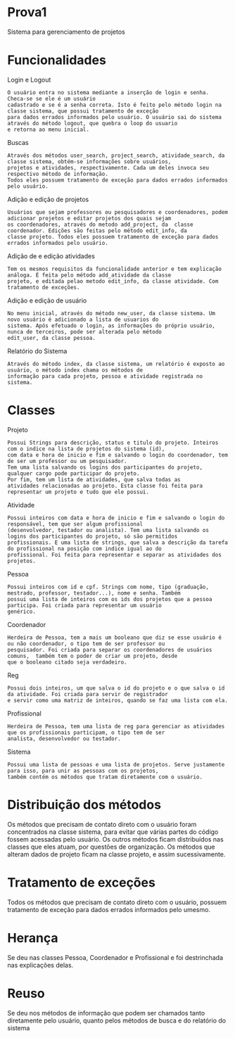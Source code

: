 # Prova1
Sistema para gerenciamento de projetos

# Funcionalidades
Login e Logout
  
    O usuário entra no sistema mediante a inserção de login e senha. Checa-se se ele é um usuário 
    cadastrado e se é a senha correta. Isto é feito pelo método login na classe sistema, que possui tratamento de exceção 
    para dados errados informados pelo usuário. O usuário sai do sistema através do método logout, que quebra o loop do usuario 
    e retorna ao menu inicial.
    
Buscas

    Através dos métodos user_search, project_search, atividade_search, da classe sistema, obtém-se informações sobre usuários, 
    projetos e atividades, respectivamente. Cada um deles invoca seu respectivo método de informação. 
    Todos eles possuem tratamento de exceção para dados errados informados pelo usuário.
    
Adição e edição de projetos

    Usuários que sejam professores ou pesquisadores e coordenadores, podem adicionar projetos e editar projetos dos quais sejam 
    os coordenadores, através do metodo add_project, da  classe coordenador. Edições são feitas pelo método edit_info, da 
    classe projeto. Todos eles possuem tratamento de exceção para dados errados informados pelo usuário.
    
Adição de e edição atividades

    Tem os mesmos requisitos da funcionalidade anterior e tem explicação análoga. É feita pelo método add_atividade da classe 
    projeto, e editada pelao metodo edit_info, da classe atividade. Com tratamento de exceções.
    
Adição e edição de usuário

    No menu inicial, através do método new_user, da classe sistema. Um novo usuário é adicionado a lista de usuarios do 
    sistema. Após efetuado o login, as informações do próprio usuário, nunca de terceiros, pode ser alterada pelo método
    edit_user, da classe pessoa.
    
Relatório do Sistema

    Através do método index, da classe sistema, um relatório é exposto ao usuário, o método index chama os métodos de
    informação para cada projeto, pessoa e atividade registrada no sistema.
    
# Classes

Projeto
    
    Possui Strings para descrição, status e titulo do projeto. Inteiros com o indice na lista de projetos do sistema (id), 
    com data e hora de inicio e fim e salvando o login do coordenador, tem de ser um professor ou um pesquisador. 
    Tem uma lista salvando os logins dos participantes do projeto, qualquer cargo pode participar do projeto.
    Por fim, tem um lista de atividades, que salva todas as 
    atividades relacionadas ao projeto. Esta classe foi feita para representar um projeto e tudo que ele possui.
    
Atividade

    Possui inteiros com data e hora de inicio e fim e salvando o login do responsável, tem que ser algum profissional 
    (desenvolvedor, testador ou analista). Tem uma lista salvando os logins dos participantes do projeto, só são permitidos 
    profissionais. E uma lista de strings, que salva a descrição da tarefa do profissional na posição com indice igual ao do
    profissional. Foi feita para representar e separar as atividades dos projetos.
    
Pessoa

    Possui inteiros com id e cpf. Strings com nome, tipo (graduação, mestrado, professor, testador...), nome e senha. Também
    possui uma lista de inteiros com os ids dos projetos que a pessoa participa. Foi criada para representar um usuário 
    genérico.
    
Coordenador

    Herdeira de Pessoa, tem a mais um booleano que diz se esse usuário é ou não coordenador, o tipo tem de ser professor ou 
    pesquisador. Foi criada para separar os coordenadores de usuários comuns,  também tem o poder de criar um projeto, desde
    que o booleano citado seja verdadeiro.
    
Reg

    Possui dois inteiros, um que salva o id do projeto e o que salva o id da atividade. Foi criada para servir de registrador 
    e servir como uma matriz de inteiros, quando se faz uma lista com ela.
    
Profissional

    Herdeira de Pessoa, tem uma lista de reg para gerenciar as atividades que os profissionais participam, o tipo tem de ser
    analista, desenvolvedor ou testador.
    
Sistema

    Possui uma lista de pessoas e uma lista de projetos. Serve justamente para isso, para unir as pessoas com os projetos, 
    também contém os métodos que tratam diretamente com o usuário.
    
# Distribuição dos métodos

Os métodos que precisam de contato direto com o usuário foram concentrados na classe sistema, para evitar que várias partes 
do código fossem acessadas pelo usuário. Os outros métodos  ficam distribuídos nas classes que eles atuam, por questões de 
organização. Os métodos que alteram dados de projeto ficam na classe projeto, e assim sucessivamente.

# Tratamento de exceções

Todos os métodos que precisam de contato direto com o usuário, possuem tratamento de exceção para dados errados informados 
pelo umesmo.

# Herança

Se deu nas classes Pessoa, Coordenador e Profissional e foi destrinchada nas explicações delas.

# Reuso

Se deu nos métodos de informação que podem ser chamados tanto diretamente pelo usuário, quanto pelos métodos de busca e do 
relatório do sistema

